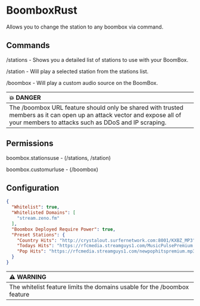 # BoomboxRust
Allows you to change the station to any boombox via command.

## Commands
/stations - Shows you a detailed list of stations to use with your BoomBox.

/station <number> - Will play a selected station from the stations list.

/boombox <url> - Will play a custom audio source on the BoomBox.

| :boom: DANGER                                                                                                                                                                  |
|:-------------------------------------------------------------------------------------------------------------------------------------------------------------------------------|
| The /boombox URL feature should only be shared with trusted members as it can open up an attack vector and expose all of your members to attacks such as DDoS and IP scraping. |
  
## Permissions
boombox.stationsuse - (/stations, /station)
  
boombox.customurluse - (/boombox)
  
## Configuration
```json
{
  "Whitelist": true,
  "Whitelisted Domains": [
    "stream.zeno.fm"
  ],
  "Boombox Deployed Require Power": true,
  "Preset Stations": {
    "Country Hits": "http://crystalout.surfernetwork.com:8001/KXBZ_MP3",
    "Todays Hits": "https://rfcmedia.streamguys1.com/MusicPulsePremium.mp3",
    "Pop Hits": "https://rfcmedia.streamguys1.com/newpophitspremium.mp3"
  }
}
```
| :warning: WARNING                                                              |
|:-------------------------------------------------------------------------------|
| The whitelist feature limits the domains usable for the /boombox <URL> feature |
